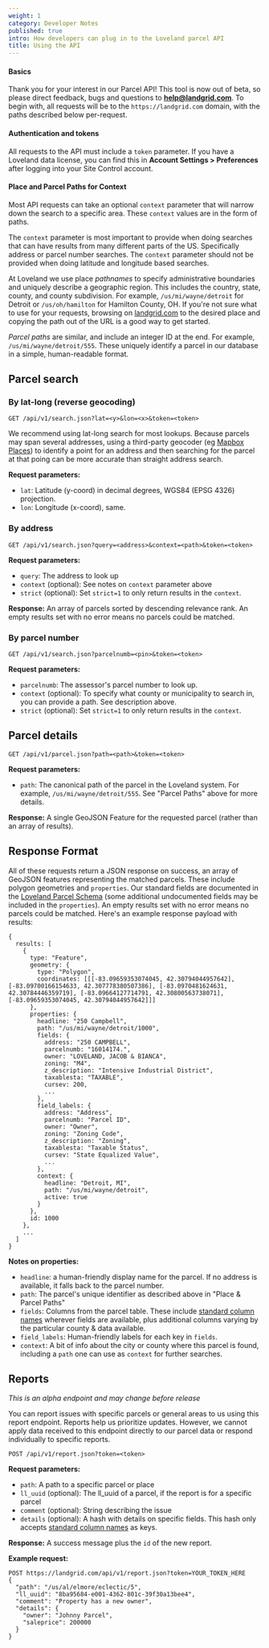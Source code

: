 ```yaml
---
weight: 1
category: Developer Notes
published: true
intro: How developers can plug in to the Loveland parcel API
title: Using the API
---
```

#### Basics

Thank you for your interest in our Parcel API! This tool is now out of beta, so please direct feedback, bugs and questions to **help@landgrid.com**. To begin with, all requests will be to the `https://landgrid.com` domain, with the paths described below per-request.

#### Authentication and tokens

All requests to the API must include a `token` parameter. If you have a Loveland data license, you can find this in **Account Settings > Preferences** after logging into your Site Control account.

#### Place and Parcel Paths for Context

Most API requests can take an optional `context` parameter that will narrow down the search to a specific area. These `context` values are in the form of paths.

The `context` parameter is most important to provide when doing searches that can have results from many different parts of the US. Specifically address or parcel number searches. The `context` parameter should not be provided when doing latitude and longitude based searches.

At Loveland we use place *pathnames* to specify administrative boundaries and uniquely describe a geographic region. This includes the country, state, county, and county subdivision. For example, `/us/mi/wayne/detroit` for Detroit or `/us/oh/hamilton` for Hamilton County, OH. If you're not sure what to use for your requests, browsing on [landgrid.com](https://landgrid.com/us) to the desired place and copying the path out of the URL is a good way to get started.

*Parcel paths* are similar, and include an integer ID at the end. For example, `/us/mi/wayne/detroit/555`. These uniquely identify a parcel in our database in a simple, human-readable format.


## Parcel search

### By lat-long (reverse geocoding)

`GET /api/v1/search.json?lat=<y>&lon=<x>&token=<token>`

We recommend using lat-long search for most lookups. Because parcels may span several addresses, using a third-party geocoder (eg [Mapbox Places](https://www.mapbox.com/search/)) to identify a point for an address and then searching for the parcel at that poing can be more accurate than straight address search. 

**Request parameters:**
* `lat`: Latitude (y-coord) in decimal degrees, WGS84 (EPSG 4326) projection.
* `lon`: Longitude (x-coord), same.

### By address

`GET /api/v1/search.json?query=<address>&context=<path>&token=<token>`

**Request parameters:**
* `query`: The address to look up
* `context` (optional): See notes on `context` parameter above
* `strict` (optional): Set `strict=1` to only return results in the `context`.

**Response:**
An array of parcels sorted by descending relevance rank. An empty results set with no error means no parcels could be matched.

### By parcel number

`GET /api/v1/search.json?parcelnumb=<pin>&token=<token>`

**Request parameters:**
* `parcelnumb`: The assessor's parcel number to look up.
* `context` (optional): To specify what county or municipality to search in, you can provide a path. See description above.
* `strict` (optional): Set `strict=1` to only return results in the `context`.

## Parcel details

`GET /api/v1/parcel.json?path=<path>&token=<token>`

**Request parameters:**
* `path`: The canonical path of the parcel in the Loveland system. For example, `/us/mi/wayne/detroit/555`. See "Parcel Paths" above for more details.

**Response:**
A single GeoJSON Feature for the requested parcel (rather than an array of results).

## Response Format

All of these requests return a JSON response on success, an array of GeoJSON features representing the matched parcels. These include polygon geometries and `properties`. Our standard fields are documented in the [Loveland Parcel Schema](https://docs.google.com/spreadsheets/d/14RcBKyiEGa7q-SR0rFnDHVcovb9uegPJ3sfb3WlNPc0/edit#gid=1010834424) (some additional undocumented fields may be included in the `properties`). An empty results set with no error means no parcels could be matched. Here's an example response payload with results:

    {
      results: [
      	{
          type: "Feature",
          geometry: {
            type: "Polygon",
            coordinates: [[[-83.09659353074045, 42.30794044957642], [-83.09700166154633, 42.307778380507386], [-83.0970481624631, 42.30784446359719], [-83.09664127714791, 42.30800563738071], [-83.09659353074045, 42.30794044957642]]]
          },
          properties: {
            headline: "250 Campbell",
            path: "/us/mi/wayne/detroit/1000",
            fields: {
              address: "250 CAMPBELL",
              parcelnumb: "16014174.",
              owner: "LOVELAND, JACOB & BIANCA",
              zoning: "M4",
              z_description: "Intensive Industrial District",
              taxablesta: "TAXABLE",
              cursev: 200,
              ...
            },
            field_labels: {
              address: "Address",
              parcelnumb: "Parcel ID",
              owner: "Owner",
              zoning: "Zoning Code",
              z_description: "Zoning",
              taxablesta: "Taxable Status",
              cursev: "State Equalized Value",
              ...
            },
            context: {
              headline: "Detroit, MI",
              path: "/us/mi/wayne/detroit",
              active: true
            }
          },
          id: 1000
        },
        ...
      ]
    }

**Notes on properties:**
  * `headline`: a human-friendly display name for the parcel. If no address is available, it falls back to the parcel number.
  * `path`: The parcel's unique identifier as described above in "Place & Parcel Paths"
  * `fields`: Columns from the parcel table. These include [standard column names](https://docs.google.com/spreadsheets/d/14RcBKyiEGa7q-SR0rFnDHVcovb9uegPJ3sfb3WlNPc0/edit#gid=1010834424) wherever fields are available, plus additional columns varying by the particular county & data available.
  * `field_labels`: Human-friendly labels for each key in `fields`.
  * `context`: A bit of info about the city or county where this parcel is found, including a `path` one can use as `context` for further searches.


## Reports

*This is an alpha endpoint and may change before release*

You can report issues with specific parcels or general areas to us using 
this report endpoint. Reports help us prioritize updates. However, we 
cannot apply data received to this endpoint directly to our parcel data or 
respond individually to specific reports. 

`POST /api/v1/report.json?token=<token>`

**Request parameters:**
* `path`: A path to a specific parcel or place
* `ll_uuid` (optional): The ll_uuid of a parcel, if the report is for a specific parcel
* `comment` (optional): String describing the issue
* `details` (optional): A hash with details on specific fields. This hash only accepts [standard column names](https://docs.google.com/spreadsheets/d/14RcBKyiEGa7q-SR0rFnDHVcovb9uegPJ3sfb3WlNPc0/edit#gid=1010834424) as keys.

**Response:**
A success message plus the `id` of the new report. 

**Example request:**

```
POST https://landgrid.com/api/v1/report.json?token=YOUR_TOKEN_HERE
{
  "path": "/us/al/elmore/eclectic/5",
  "ll_uuid": "8ba95684-e001-4362-801c-39f30a13bee4",
  "comment": "Property has a new owner",
  "details": {
    "owner": "Johnny Parcel",
    "saleprice": 200000
  }
}
```
